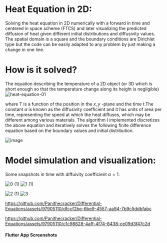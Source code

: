 # Heat Equation in 2D:
Solving the heat equation in 2D numerically with a forward in time and centered in space scheme (FTCS) and later visualizing the predicted diffusion of heat given different initial distributions and diffusivity values. The spatial domain is a square and the boundary conditions are Dirichlet type but the code can be easily adapted to any problem by just making a change in one line.

# How is it solved?
The equation describing the temperature of a 2D object (or 3D which is short enough so that the temperature change along its height is negligible)
![heat-equation-01](https://github.com/Panithecracker/Differential-Equations/assets/97905110/a7edba8b-b120-4480-a8db-5c47540b55eb) 

where T is a function of the position in the $x,y$ -plane and the time $t$.The constant $\alpha$ is known as the diffusivity coefficient and it has units of area per time, representing the speed at which the heat diffuses, which may be different among various materials.
The algorithm I implemented discretizes the above equation and iteratively solves the following finite difference equation based on the boundary values and initial distribution.

![image](https://github.com/Panithecracker/Differential-Equations/assets/97905110/04b6ba3a-3601-4cca-a145-e269da143cbb)

# Model simulation and visualization:
Some snapshots in time with diffuivity coefficient $\alpha = 1$.


![0 (1)](https://github.com/Panithecracker/Differential-Equations/assets/97905110/81624978-edf2-4f12-912a-9f40dd36257d) ![1 (1)](https://github.com/Panithecracker/Differential-Equations/assets/97905110/0e574889-284c-4918-b05b-478ac3f5317a)

![2 (1)](https://github.com/Panithecracker/Differential-Equations/assets/97905110/1bff8e71-a78f-48b3-9d48-668582de4de6) ![3](https://github.com/Panithecracker/Differential-Equations/assets/97905110/66a2dd25-0506-4d50-a340-07a05d520042)




https://github.com/Panithecracker/Differential-Equations/assets/97905110/dfccf2be-6be9-4557-aa94-7b9c5ddbfabc



https://github.com/Panithecracker/Differential-Equations/assets/97905110/c1c98828-4aff-4f74-8438-ce09d3f47c2d







#### Flutter App Screenshots

